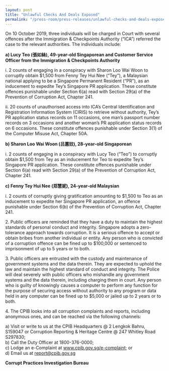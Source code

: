 ```yaml
---
layout: post
title: "Unlawful Checks And Deals Exposed"
permalink: "/press-room/press-releases/unlawful-checks-and-deals-exposed"
---
```

On 10 October 2019, three individuals will be charged in Court with several offences after the Immigration & Checkpoints Authority (“ICA”) referred the case to the relevant authorities. The individuals include:

**a)    Lucy Teo (張如絲), 49-year-old Singaporean and Customer Service Officer from the Immigration & Checkpoints Authority**

i.    2 counts of engaging in a conspiracy with Sharon Loo Wai Woon to corruptly obtain $1,500 from Fenny Tey Hui Nee (“Tey”), a Malaysian national applying to be a Singapore Permanent Resident (“PR”), as an inducement to expedite Tey’s Singapore PR application. These constitute offences punishable under Section 6(a) read with Section 29(a) of the Prevention of Corruption Act, Chapter 241.

ii.    20 counts of unauthorised access into ICA’s Central Identification and Registration Information System (CIRIS) to retrieve without authority, Tey’s PR application status records on 11 occasions, one man’s passport number records on 3 occasions and another woman’s PR application status records on 6 occasions. These constitute offences punishable under Section 3(1) of the Computer Misuse Act, Chapter 50A. 

**b)    Sharon Loo Wai Woon (吕蕙妏), 28-year-old Singaporean**

i.    2 counts of engaging in a conspiracy with Lucy Teo (“Teo”) to corruptly obtain $1,500 from Tey as an inducement for Teo to expedite Tey’s Singapore PR application. These constitute offences punishable under Section 6(a) read with Section 29(a) of the Prevention of Corruption Act, Chapter 241.

**c)    Fenny Tey Hui Nee (郑慧妮), 24-year-old Malaysian**

i.    2 counts of corruptly giving gratification amounting to $1,500 to Teo as an inducement to expedite her Singapore PR application, an offence punishable under Section 6(b) of the Prevention of Corruption Act, Chapter 241.

2\.          Public officers are reminded that they have a duty to maintain the highest standards of personal conduct and integrity. Singapore adopts a zero-tolerance approach towards corruption. It is a serious offence to accept or obtain bribes from another individual or entity. Any person who is convicted of a corruption offence can be fined up to $100,000 or sentenced to imprisonment of up to 5 years or to both. 

3\.          Public officers are entrusted with the custody and maintenance of government systems and the data therein. They are expected to uphold the law and maintain the highest standard of conduct and integrity. The Police will deal severely with public officers who mishandle any government systems and the data therein, including charging them in court.  Any person who is guilty of knowingly causes a computer to perform any function for the purpose of securing access without authority to any program or data held in any computer can be fined up to $5,000 or jailed up to 2 years or to both.

4\.         The CPIB looks into all corruption complaints and reports, including anonymous ones, and can be reached via the following channels:

a) Visit or write to us at the CPIB Headquarters @ 2 Lengkok Bahru, S159047 or Corruption Reporting & Heritage Centre @ 247 Whitley Road S297830;<br />
b) Call the Duty Officer at 1800-376-0000;<br />
c) Lodge an e-Complaint at <a href="https://www.cpib.gov.sg/e-complaint"><span style="color: #0066cc;">www.cpib.gov.sg/e-complaint</span></a>; or<br />
d) Email us at <a class="spamspan" href="mailto:report@cpib.gov.sg">report@cpib.gov.sg</a>

**Corrupt Practices Investigation Bureau**
